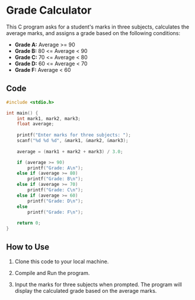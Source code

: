 #  Grade Calculator

This C program asks for a student's marks in three subjects, calculates the average marks, and assigns a grade based on the following conditions:

- **Grade A:** Average >= 90
- **Grade B:** 80 <= Average < 90
- **Grade C:** 70 <= Average < 80
- **Grade D:** 60 <= Average < 70
- **Grade F:** Average < 60

## Code

```c
#include <stdio.h>

int main() {
    int mark1, mark2, mark3;
    float average;
    
    printf("Enter marks for three subjects: ");
    scanf("%d %d %d", &mark1, &mark2, &mark3);
    
    average = (mark1 + mark2 + mark3) / 3.0;

    if (average >= 90)
        printf("Grade: A\n");
    else if (average >= 80)
        printf("Grade: B\n");
    else if (average >= 70)
        printf("Grade: C\n");
    else if (average >= 60)
        printf("Grade: D\n");
    else
        printf("Grade: F\n");
    
    return 0;
}
```

## How to Use

1. Clone this code  to your local machine.

2. Compile  and  Run the program.

3. Input the marks for three subjects when prompted.
   The program will display the calculated grade based on the average marks.
